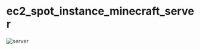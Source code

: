# ec2_spot_instance_minecraft_server

![server](https://github.com/user-attachments/assets/0ac20f30-57ae-4070-b562-dee4ff256f37)
